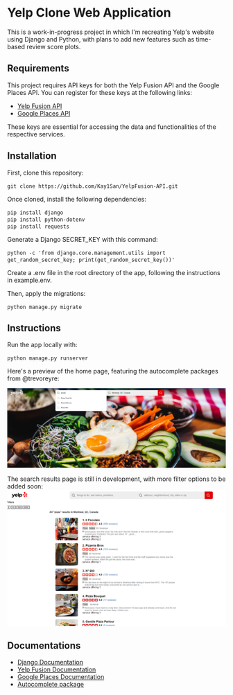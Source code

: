 # Yelp Clone Web Application

This is a work-in-progress project in which I'm recreating Yelp's website using Django and Python, with plans to add new features such as time-based review score plots.

## Requirements

This project requires API keys for both the Yelp Fusion API and the Google Places API. You can register for these keys at the following links:

* [Yelp Fusion API](https://docs.developer.yelp.com/docs/fusion-authentication)
* [Google Places API](https://developers.google.com/maps/documentation/places/web-service/get-api-key)

These keys are essential for accessing the data and functionalities of the respective services.

## Installation

First, clone this repository:
```
git clone https://github.com/Kay1San/YelpFusion-API.git
``` 

Once cloned, install the following dependencies:

``` 
pip install django
pip install python-dotenv
pip install requests
``` 

Generate a Django SECRET_KEY with this command:
```
python -c 'from django.core.management.utils import get_random_secret_key; print(get_random_secret_key())'
``` 

Create a .env file in the root directory of the app, following the instructions in example.env.

Then, apply the migrations:

```
python manage.py migrate
```

## Instructions

Run the app locally with:
```
python manage.py runserver
```

Here's a preview of the home page, featuring the autocomplete packages from @trevoreyre:

![home page](./catalog/static/home-page.png)

The search results page is still in development, with more filter options to be added soon:
![results page](./catalog/static/search-results.png)

## Documentations

* [Django Documentation](https://docs.djangoproject.com/en/5.0/)
* [Yelp Fusion Documentation](https://docs.developer.yelp.com/docs/fusion-intro)
* [Google Places Documentation](https://developers.google.com/maps/documentation/places/web-service/overview)
* [Autocomplete package](https://autocomplete.trevoreyre.com/#/)



